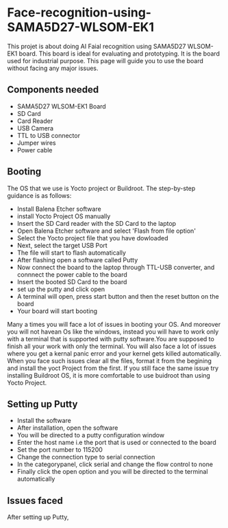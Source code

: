 # Face-recognition-using-SAMA5D27-WLSOM-EK1
This projet is about doing AI Faial recognition using SAMA5D27 WLSOM-EK1 board. This board is ideal for evaluating and prototyping. It is the board used for industrial purpose. This page will guide you to use the board without facing any major issues. 

## Components needed
<ul>
<li>SAMA5D27 WLSOM-EK1 Board</li>
<li>SD Card</li>
<li>Card Reader</li>
<li>USB Camera</li>
<li>TTL to USB connector</li>
<li>Jumper wires</li>
<li>Power cable</li>
</ul>

## Booting
The OS that we use is Yocto project or Buildroot. The step-by-step guidance is as follows:
<ul>
<li>Install Balena Etcher software</li>
<li>install Yocto Project OS manually</li>
<li>Insert the SD Card reader with the SD Card to the laptop</li>
<li>Open Balena Etcher software and select 'Flash from file option'</li>
<li>Select the Yocto project file that you have dowloaded</li>
<li>Next, select the target USB Port</li>
<li>The file will start to flash automatically</li>
<li>After flashing open a software called Putty</li>
<li>Now connect the board to the laptop through TTL-USB converter, and connnect the power cable to the board</li>
<li>Insert the booted SD Card to the board</li>
<li>set up the putty and click open</li>
<li>A terminal will open, press start button and then the reset button on the board</li>
<li>Your board will start booting</li>
</ul>
Many a times you will face a lot of issues in booting your OS. And moreover you will not havean Os like the windows, instead you will have to work only with a terminal that is supported with putty software.You are supposed to finish all your work with only the terminal.
You will also face a lot of issues where you get a kernal panic error and your kernel gets killed automatically. When you face such issues clear all the files, format it from the begining and install the yoct Project from the first. If you still face the same issue try installing Buildroot OS, it is more comfortable to use buidroot than using Yocto Project.

## Setting up Putty
<ul>
<li>Install the software</li>
<li>After installation, open the software</li>
<li>You will be directed to a putty configuration window</li>
<li>Enter the host name i.e the port that is used or connected to the board</li>
<li>Set the port number to 115200</li>
<li>Change the connection type to serial connection</li>
<li>In the categorypanel, click serial and change the flow control to none</li>
<li>Finally click the open option and you will be directed to the terminal automatically</li>
</ul>

## Issues faced
After setting up Putty,




